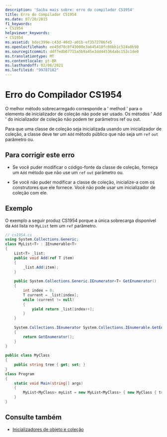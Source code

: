 ```yaml
---
description: 'Saiba mais sobre: erro do compilador CS1954'
title: Erro do Compilador CS1954
ms.date: 07/20/2015
f1_keywords:
- CS1954
helpviewer_keywords:
- CS1954
ms.assetid: bdec399e-c43d-46d3-a01b-ef3572786fe5
ms.openlocfilehash: ee45d78c8f43000e3a645418fc08bb1c524a8b90
ms.sourcegitcommit: ddf7edb67715a5b9a45e3dd44536dabc153c1de0
ms.translationtype: MT
ms.contentlocale: pt-BR
ms.lasthandoff: 02/06/2021
ms.locfileid: "99787182"
---
```

# <a name="compiler-error-cs1954"></a>Erro do Compilador CS1954

O melhor método sobrecarregado corresponde a ' method ' para o elemento de inicializador de coleção não pode ser usado. Os métodos ' Add ' do inicializador de coleção não podem ter parâmetros ref ou out.  
  
 Para que uma classe de coleção seja inicializada usando um inicializador de coleção, a classe deve ter um `Add` método público que não seja um `ref` `out` parâmetro ou.  
  
## <a name="to-correct-this-error"></a>Para corrigir este erro  
  
- Se você puder modificar o código-fonte da classe de coleção, forneça um `Add` método que não use um `ref` `out` parâmetro ou.  
  
- Se você não puder modificar a classe de coleção, inicialize-a com os construtores que ele fornece. Você não pode usar um inicializador de coleção com ele.  
  
## <a name="example"></a>Exemplo  

 O exemplo a seguir produz CS1954 porque a única sobrecarga disponível da `Add` lista no `MyList` tem um `ref` parâmetro.  
  
```csharp  
// cs1954.cs  
using System.Collections.Generic;  
class MyList<T> : IEnumerable<T>  
{  
    List<T> _list;  
    public void Add(ref T item)  
    {  
        _list.Add(item);  
    }  
  
    public System.Collections.Generic.IEnumerator<T> GetEnumerator()  
    {  
        int index = 0;  
        T current = _list[index];  
        while (current != null)  
        {  
            yield return _list[index++];  
        }  
    }  
  
    System.Collections.IEnumerator System.Collections.IEnumerable.GetEnumerator()  
    {  
        return GetEnumerator();  
    }  
}  
  
public class MyClass  
{  
    public string tree { get; set; }  
}  
class Program  
{  
    static void Main(string[] args)  
    {  
        MyList<MyClass> myList = new MyList<MyClass> { new MyClass { tree = "maple" } }; // CS1954  
    }  
}  
```  
  
## <a name="see-also"></a>Consulte também

- [Inicializadores de objeto e coleção](../programming-guide/classes-and-structs/object-and-collection-initializers.md)
